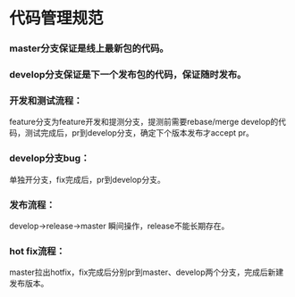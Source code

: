 # 代码管理规范
### master分支保证是线上最新包的代码。
### develop分支保证是下一个发布包的代码，保证随时发布。
<h3>开发和测试流程： </h3> feature分支为feature开发和提测分支，提测前需要rebase/merge develop的代码，测试完成后，pr到develop分支，确定下个版本发布才accept pr。
<h3>develop分支bug：</h3> 单独开分支，fix完成后，pr到develop分支。
<h3>发布流程：</h3> develop->release->master 瞬间操作，release不能长期存在。
<h3>hot fix流程：</h3> master拉出hotfix，fix完成后分别pr到master、develop两个分支，完成后新建发布版本。

